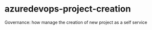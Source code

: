 # azuredevops-project-creation
Governance: how manage the creation of new project as a self service
